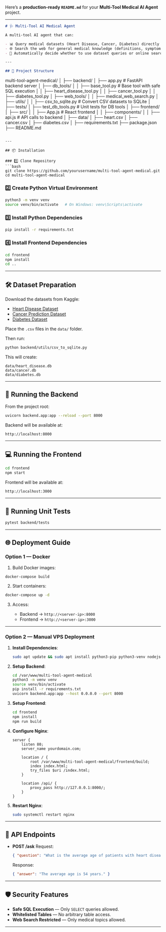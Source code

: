 Here’s a **production-ready `README.md`** for your **Multi-Tool Medical AI Agent** project.

---

```markdown
# 🩺 Multi-Tool AI Medical Agent

A multi-tool AI agent that can:

- 📊 Query medical datasets (Heart Disease, Cancer, Diabetes) directly from SQLite databases.
- 🌐 Search the web for general medical knowledge (definitions, symptoms, cures).
- 🤖 Automatically decide whether to use dataset queries or online search based on user questions.

---

## 📁 Project Structure

```

multi-tool-agent-medical/
│
├── backend/
│   ├── app.py                  # FastAPI backend server
│   ├── db\_tools/
│   │   ├── base\_tool.py         # Base tool with safe SQL execution
│   │   ├── heart\_disease\_tool.py
│   │   ├── cancer\_tool.py
│   │   ├── diabetes\_tool.py
│   ├── web\_tools/
│   │   ├── medical\_web\_search.py
│   ├── utils/
│   │   ├── csv\_to\_sqlite.py     # Convert CSV datasets to SQLite
│   ├── tests/
│       ├── test\_db\_tools.py     # Unit tests for DB tools
│
├── frontend/
│   ├── src/
│   │   ├── App.js               # React frontend
│   │   ├── components/
│   │   ├── api.js               # API calls to backend
│
├── data/
│   ├── heart.csv
│   ├── cancer.csv
│   ├── diabetes.csv
│
├── requirements.txt
├── package.json
├── README.md

````

---

## 📦 Installation

### 1️⃣ Clone Repository
```bash
git clone https://github.com/yourusername/multi-tool-agent-medical.git
cd multi-tool-agent-medical
````

### 2️⃣ Create Python Virtual Environment

```bash
python3 -m venv venv
source venv/bin/activate   # On Windows: venv\Scripts\activate
```

### 3️⃣ Install Python Dependencies

```bash
pip install -r requirements.txt
```

### 4️⃣ Install Frontend Dependencies

```bash
cd frontend
npm install
cd ..
```

---

## 🛠️ Dataset Preparation

Download the datasets from Kaggle:

* [Heart Disease Dataset](https://www.kaggle.com/datasets/johnsmith88/heart-disease-dataset)
* [Cancer Prediction Dataset](https://www.kaggle.com/datasets/rabieelkharoua/cancer-prediction-dataset)
* [Diabetes Dataset](https://www.kaggle.com/datasets/mathchi/diabetes-data-set)

Place the `.csv` files in the `data/` folder.

Then run:

```bash
python backend/utils/csv_to_sqlite.py
```

This will create:

```
data/heart_disease.db
data/cancer.db
data/diabetes.db
```

---

## 🚀 Running the Backend

From the project root:

```bash
uvicorn backend.app:app --reload --port 8000
```

Backend will be available at:

```
http://localhost:8000
```

---

## 💻 Running the Frontend

```bash
cd frontend
npm start
```

Frontend will be available at:

```
http://localhost:3000
```

---

## 🧪 Running Unit Tests

```bash
pytest backend/tests
```

---

## 🌐 Deployment Guide

### **Option 1 — Docker**

1. Build Docker images:

```bash
docker-compose build
```

2. Start containers:

```bash
docker-compose up -d
```

3. Access:

   * Backend → `http://<server-ip>:8000`
   * Frontend → `http://<server-ip>:3000`

---

### **Option 2 — Manual VPS Deployment**

1. **Install Dependencies**:

   ```bash
   sudo apt update && sudo apt install python3-pip python3-venv nodejs npm nginx
   ```
2. **Setup Backend**:

   ```bash
   cd /var/www/multi-tool-agent-medical
   python3 -m venv venv
   source venv/bin/activate
   pip install -r requirements.txt
   uvicorn backend.app:app --host 0.0.0.0 --port 8000
   ```
3. **Setup Frontend**:

   ```bash
   cd frontend
   npm install
   npm run build
   ```
4. **Configure Nginx**:

   ```nginx
   server {
       listen 80;
       server_name yourdomain.com;

       location / {
           root /var/www/multi-tool-agent-medical/frontend/build;
           index index.html;
           try_files $uri /index.html;
       }

       location /api/ {
           proxy_pass http://127.0.0.1:8000/;
       }
   }
   ```
5. **Restart Nginx**:

   ```bash
   sudo systemctl restart nginx
   ```

---

## 🔑 API Endpoints

* **POST /ask**
  Request:

  ```json
  { "question": "What is the average age of patients with heart disease?" }
  ```

  Response:

  ```json
  { "answer": "The average age is 54 years." }
  ```

---

## 🛡 Security Features

* **Safe SQL Execution** — Only `SELECT` queries allowed.
* **Whitelisted Tables** — No arbitrary table access.
* **Web Search Restricted** — Only medical topics allowed.

---


